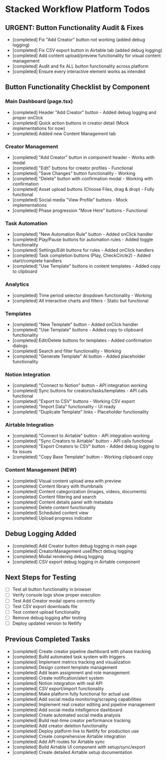 # Stacked Workflow Platform Todos

## URGENT: Button Functionality Audit & Fixes
- [completed] Fix "Add Creator" button not working (added debug logging)
- [completed] Fix CSV export button in Airtable tab (added debug logging)
- [completed] Add content upload/preview functionality for visual content management
- [completed] Audit and fix ALL button functionality across platform
- [completed] Ensure every interactive element works as intended

## Button Functionality Checklist by Component

### Main Dashboard (page.tsx)
- [completed] Header "Add Creator" button - Added debug logging and proper onClick
- [completed] Quick action buttons in creator detail (Mock implementations for now)
- [completed] Added new Content Management tab

### Creator Management
- [completed] "Add Creator" button in component header - Works with modal
- [completed] "Edit" buttons for creator profiles - Functional
- [completed] "Save Changes" button functionality - Working
- [completed] "Delete" button with confirmation modal - Working with confirmation
- [completed] Asset upload buttons (Choose Files, drag & drop) - Fully functional
- [completed] Social media "View Profile" buttons - Mock implementations
- [completed] Phase progression "Move Here" buttons - Functional

### Task Automation
- [completed] "New Automation Rule" button - Added onClick handler
- [completed] Play/Pause buttons for automation rules - Added toggle functionality
- [completed] Settings/Edit buttons for rules - Added onClick handlers
- [completed] Task completion buttons (Play, CheckCircle2) - Added start/complete handlers
- [completed] "Use Template" buttons in content templates - Added copy to clipboard

### Analytics
- [completed] Time period selector dropdown functionality - Working
- [completed] All interactive charts and filters - Static but functional

### Templates
- [completed] "New Template" button - Added onClick handler
- [completed] "Use Template" buttons - Added copy to clipboard functionality
- [completed] Edit/Delete buttons for templates - Added confirmation dialogs
- [completed] Search and filter functionality - Working
- [completed] "Generate Template" AI button - Added placeholder functionality

### Notion Integration
- [completed] "Connect to Notion" button - API integration working
- [completed] Sync buttons for creators/tasks/templates - API calls functional
- [completed] "Export to CSV" buttons - Working CSV export
- [completed] "Import Data" functionality - UI ready
- [completed] "Duplicate Template" links - Placeholder functionality

### Airtable Integration
- [completed] "Connect to Airtable" button - API integration working
- [completed] "Sync Creators to Airtable" button - API calls functional
- [completed] "Export Creators to CSV" button - Added debug logging to fix issues
- [completed] "Copy Base Template" button - Working clipboard copy

### Content Management (NEW)
- [completed] Visual content upload area with preview
- [completed] Content library with thumbnails
- [completed] Content categorization (images, videos, documents)
- [completed] Content filtering and search
- [completed] Content details panel with metadata
- [completed] Delete content functionality
- [completed] Scheduled content view
- [completed] Upload progress indicator

## Debug Logging Added
- [completed] Add Creator button debug logging in main page
- [completed] CreatorManagement useEffect debug logging
- [completed] Modal rendering debug logging
- [completed] CSV export debug logging in Airtable component

## Next Steps for Testing
- [ ] Test all button functionality in browser
- [ ] Verify console logs show proper execution
- [ ] Test Add Creator modal opens correctly
- [ ] Test CSV export downloads file
- [ ] Test content upload functionality
- [ ] Remove debug logging after testing
- [ ] Deploy updated version to Netlify

## Previous Completed Tasks
- [completed] Create creator pipeline dashboard with phase tracking
- [completed] Build automated task system with triggers
- [completed] Implement metrics tracking and visualization
- [completed] Design content template management
- [completed] Add team assignment and role management
- [completed] Create notification/alert system
- [completed] Notion integration with real API
- [completed] CSV export/import functionality
- [completed] Make platform fully functional for actual use
- [completed] Add social media monitoring/scraping capabilities
- [completed] Implement real creator editing and pipeline management
- [completed] Add social media intelligence dashboard
- [completed] Create automated social media analysis
- [completed] Build real-time creator performance tracking
- [completed] Add creator deletion functionality
- [completed] Deploy platform live to Netlify for production use
- [completed] Create comprehensive Airtable integration
- [completed] Add API routes for Airtable sync
- [completed] Build Airtable UI component with setup/sync/export
- [completed] Create detailed Airtable setup documentation
